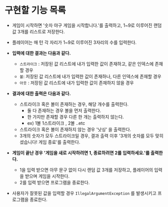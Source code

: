 # **구현할 기능 목록**
* 게임이 시작하면 '숫자 야구 게임을 시작합니다.'를 출력하고, 1~9로 이루어진 랜덤 값 3개를 리스트로 저장한다.
* 플레이어는 매 턴 각 자리가 1~9로 이루어진 3자리의 수를 입력한다.


* **입력에 대한 결과는 다음과 같다.**
  * `스트라이크` : 저장된 값 리스트에 내가 입력한 값이 존재하고, 같은 인덱스에 존재할 경우
  * `볼`: 저장된 값 리스트에 내가 입력한 값이 존재하나, 다른 인덱스에 존재할 경우
  * `아웃` : 저장된 값 리스트에 내가 입력한 값이 존재하지 않을 경우


* **결과에 대한 출력은 다음과 같다.**
  * 스트라이크 혹은 볼이 존재하는 경우, 해당 개수를 출력한다.
    * 둘 다 존재하는 경우 볼을 먼저 출력한다. 
    * 한 가지만 존재할 경우 다른 한 개는 출력하지 않는다.
    * ex) 1볼 1스트라이크 , 2볼 ..etc
  * 스트라이크 혹은 볼이 존재하지 않는 경우 '낫싱' 을 출력한다.
  * 3개의 숫자가 모두 스트라이크일 경우, 결과 출력 이후 '3개의 숫자를 모두 맞히셨습니다! 게임 종료'를 출력한다.


* **게임이 끝난 경우 '게임을 새로 시작하려면 1, 종료하려면 2를 입력하세요.'를 출력한다.**
  * 1을 입력 받으면 아무 문구 없이 다시 랜덤 값 3개를 저장하고, 플레이어의 입력을 받으며 게임을 시작한다.
  * 2를 입력 받으면 프로그램을 종료한다.


* 사용자가 잘못된 값을 입력할 경우 `IllegalArgumentException` 를 발생시키고 프로그램을 종료한다.